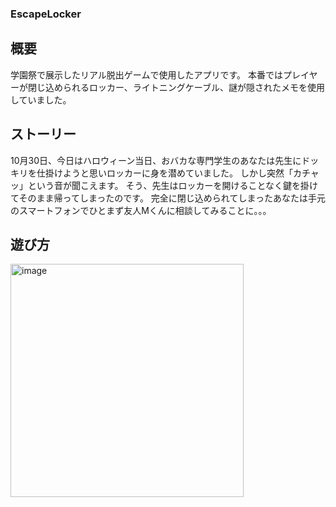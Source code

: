 ### EscapeLocker

## 概要
学園祭で展示したリアル脱出ゲームで使用したアプリです。
本番ではプレイヤーが閉じ込められるロッカー、ライトニングケーブル、謎が隠されたメモを使用していました。

## ストーリー
10月30日、今日はハロウィーン当日、おバカな専門学生のあなたは先生にドッキリを仕掛けようと思いロッカーに身を潜めていました。
しかし突然「カチャッ」という音が聞こえます。
そう、先生はロッカーを開けることなく鍵を掛けてそのまま帰ってしまったのです。
完全に閉じ込められてしまったあなたは手元のスマートフォンでひとまず友人Mくんに相談してみることに。。。


## 遊び方

<img width="373" alt="image" src="https://github.com/23cm0102/EscapeLocker/assets/153046430/c4480a0f-69fe-4aba-a170-ad288832a7c2">


